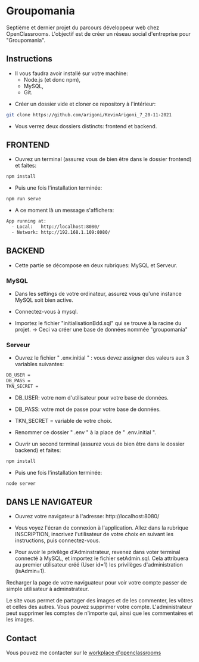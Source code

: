 # Groupomania
Septième et dernier projet du parcours développeur web chez OpenClassrooms.
L'objectif est de créer un réseau social d'entreprise pour "Groupomania".

## Instructions 

* Il vous faudra avoir installé sur votre machine:
    * Node.js (et donc npm),
    * MySQL,
    * Git.

- Créer un dossier vide et cloner ce repository à l'intérieur:

```bash
git clone https://github.com/arigoni/KevinArigoni_7_20-11-2021
```

- Vous verrez deux dossiers distincts: frontend et backend.

## FRONTEND

- Ouvrez un terminal (assurez vous de bien être dans le dossier frontend) et faites:

```bash 
npm install
```

- Puis une fois l'installation terminée:

```bash
npm run serve
```

- A ce moment là un message s'affichera:

```bash
App running at:
  - Local:   http://localhost:8080/ 
  - Network: http://192.168.1.109:8080/
  ```

## BACKEND

- Cette partie se décompose en deux rubriques: MySQL et Serveur.

### MySQL

- Dans les settings de votre ordinateur, assurez vous qu'une instance MySQL soit bien active.

- Connectez-vous à mysql.

- Importez le fichier "initialisationBdd.sql" qui se trouve à la racine du projet.
-> Ceci va créer une base de données nommée "groupomania"

### Serveur

- Ouvrez le fichier " .env.initial " : vous devez assigner des valeurs aux 3 variables suivantes:

```bash
DB_USER = 
DB_PASS = 
TKN_SECRET = 
```

- DB_USER: votre nom d'utilisateur pour votre base de données.
- DB_PASS: votre mot de passe pour votre base de données.
- TKN_SECRET = variable de votre choix.

- Renommer ce dossier " .env " à la place de " .env.initial ".

- Ouvrir un second terminal (assurez vous de bien être dans le dossier backend) et faites:

```bash
npm install
```

- Puis une fois l'installation terminée:

```bash
node server
```

## DANS LE NAVIGATEUR

- Ouvrez votre navigateur à l'adresse: http://localhost:8080/

- Vous voyez l'écran de connexion à l'application. Allez dans la rubrique INSCRIPTION, inscrivez l'utilisateur de votre choix en suivant les instructions, puis connectez-vous.

- Pour avoir le privilège d'Adminstrateur, revenez dans voter terminal connecté à MySQL, et importez le fichier setAdmin.sql. Cela attribuera au premier utilisateur créé (User id=1) les privilèges d'administration (isAdmin=1).

Recharger la page de votre naviguateur pour voir votre compte passer de simple utilisateur à adminstrateur.

Le site vous permet de partager des images et de les commenter, les vôtres et celles des autres. Vous pouvez supprimer votre compte. L'administrateur peut supprimer les comptes de n'importe qui, ainsi que les commentaires et les images.

## Contact
Vous pouvez me contacter sur le [workplace d'openclassrooms](https://openclassrooms.workplace.com/profile.php?id=100070045058297) 